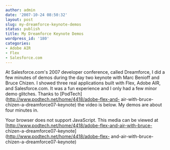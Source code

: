 ```yaml
---
author: admin
date: '2007-10-24 08:50:32'
layout: post
slug: my-dreamforce-keynote-demos
status: publish
title: My Dreamforce Keynote Demos
wordpress_id: '180'
categories:
- Adobe AIR
- Flex
- Salesforce.com
---
```


At Salesforce.com's 2007 developer conference, called Dreamforce, I did a few
minutes of demos during the day two keynote with Marc Benioff and Bruce
Chizen. I showed three real applications built with Flex, Adobe AIR, and
Salesforce.com. It was a fun experience and I only had a few minor demo
glitches. Thanks to [PodTech](http://www.podtech.net/home/4418/adobe-flex-and-
air-with-bruce-chizen-a-dreamforce07-keynote) the video is below. My demos are
about four minutes in.

Your browser does not support JavaScript. This media can be viewed at
[http://www.podtech.net/home/4418/adobe-flex-and-air-with-bruce-
chizen-a-dreamforce07-keynote](http://www.podtech.net/home/4418/adobe-flex-
and-air-with-bruce-chizen-a-dreamforce07-keynote)

